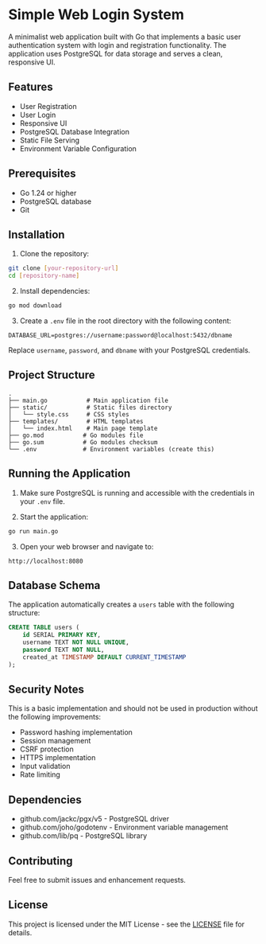 # Simple Web Login System

A minimalist web application built with Go that implements a basic user authentication system with login and registration functionality. The application uses PostgreSQL for data storage and serves a clean, responsive UI.

## Features

- User Registration
- User Login
- Responsive UI
- PostgreSQL Database Integration
- Static File Serving
- Environment Variable Configuration

## Prerequisites

- Go 1.24 or higher
- PostgreSQL database
- Git

## Installation

1. Clone the repository:
```bash
git clone [your-repository-url]
cd [repository-name]
```

2. Install dependencies:
```bash
go mod download
```

3. Create a `.env` file in the root directory with the following content:
```env
DATABASE_URL=postgres://username:password@localhost:5432/dbname
```
Replace `username`, `password`, and `dbname` with your PostgreSQL credentials.

## Project Structure

```
.
├── main.go           # Main application file
├── static/           # Static files directory
│   └── style.css     # CSS styles
├── templates/        # HTML templates
│   └── index.html    # Main page template
├── go.mod           # Go modules file
├── go.sum           # Go modules checksum
└── .env             # Environment variables (create this)
```

## Running the Application

1. Make sure PostgreSQL is running and accessible with the credentials in your `.env` file.

2. Start the application:
```bash
go run main.go
```

3. Open your web browser and navigate to:
```
http://localhost:8080
```

## Database Schema

The application automatically creates a `users` table with the following structure:

```sql
CREATE TABLE users (
    id SERIAL PRIMARY KEY,
    username TEXT NOT NULL UNIQUE,
    password TEXT NOT NULL,
    created_at TIMESTAMP DEFAULT CURRENT_TIMESTAMP
);
```

## Security Notes

This is a basic implementation and should not be used in production without the following improvements:

- Password hashing implementation
- Session management
- CSRF protection
- HTTPS implementation
- Input validation
- Rate limiting

## Dependencies

- github.com/jackc/pgx/v5 - PostgreSQL driver
- github.com/joho/godotenv - Environment variable management
- github.com/lib/pq - PostgreSQL library

## Contributing

Feel free to submit issues and enhancement requests.

## License

This project is licensed under the MIT License - see the [LICENSE](LICENSE) file for details.

